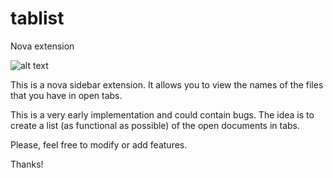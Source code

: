 # tablist
Nova extension

![alt text](https://github.com/gejobj/tablist/raw/master/preview.png)

This is a nova sidebar extension. It allows you to view the names of the files that you have in open tabs.

This is a very early implementation and could contain bugs. The idea is to create a list (as functional as possible) of the open documents in tabs.

Please, feel free to modify or add features.

Thanks!